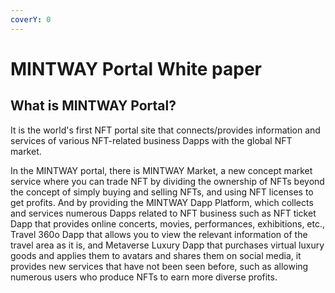 ```yaml
---
coverY: 0
---
```


# MINTWAY Portal White paper

## **What is MINTWAY Portal?**&#x20;

It is the world's first NFT portal site that connects/provides information and services of various NFT-related business Dapps with the global NFT market.

In the MINTWAY portal, there is MINTWAY Market, a new concept market service where you can trade NFT by dividing the ownership of NFTs beyond the concept of simply buying and selling NFTs, and using NFT licenses to get profits. And by providing the MINTWAY Dapp Platform, which collects and services numerous Dapps related to NFT business such as NFT ticket Dapp that provides online concerts, movies, performances, exhibitions, etc., Travel 360o Dapp that allows you to view the relevant information of the travel area as it is, and Metaverse Luxury Dapp that purchases virtual luxury goods and applies them to avatars and shares them on social media, it provides new services that have not been seen before, such as allowing numerous users who produce NFTs to earn more diverse profits.
